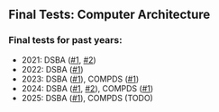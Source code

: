Final Tests: Computer Architecture
---

### Final tests for past years:

* 2021: DSBA ([#1](final_test.md), [#2](final_test2.md))
* 2022: DSBA ([#1](final_test_2022.md))
* 2023: DSBA ([#1](final_test_dsba_2023.md)), COMPDS ([#1](final_test_compds_2023.md))
* 2024: DSBA ([#1](final_test_dsba_2024.md), [#2](final_test_dsba_2024_2.md)), COMPDS ([#1](final_test_compds_2024.md))
* 2025: DSBA ([#1](final_test_dsba_2025.md)), COMPDS (TODO)
